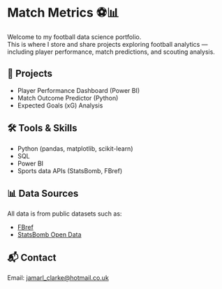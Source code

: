 # Match Metrics ⚽📊

Welcome to my football data science portfolio.  
This is where I store and share projects exploring football analytics — including player performance, match predictions, and scouting analysis.

## 📂 Projects
- Player Performance Dashboard (Power BI)
- Match Outcome Predictor (Python)
- Expected Goals (xG) Analysis

## 🛠 Tools & Skills
- Python (pandas, matplotlib, scikit-learn)
- SQL
- Power BI
- Sports data APIs (StatsBomb, FBref)

## 📊 Data Sources
All data is from public datasets such as:
- [FBref](https://fbref.com/en/)
- [StatsBomb Open Data](https://statsbomb.com/)

## 📬 Contact
Email: jamarl_clarke@hotmail.co.uk

